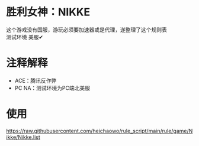 # 胜利女神：NIKKE

这个游戏没有国服，游玩必须要加速器或是代理，遂整理了这个规则表
<br>测试环境 美服✔
# 注释解释
- ACE：腾讯反作弊
- PC NA：测试环境为PC端北美服

# 使用
https://raw.githubusercontent.com/heichaowo/rule_script/main/rule/game/Nikke/Nikke.list